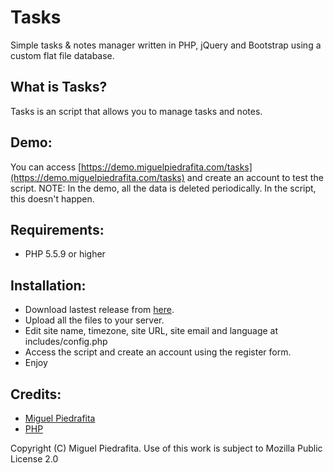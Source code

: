 # Tasks
Simple tasks & notes manager written in PHP, jQuery and Bootstrap using a custom flat file database.

## What is Tasks?

Tasks is an script that allows you to manage tasks and notes.

## Demo:

You can access [https://demo.miguelpiedrafita.com/tasks](https://demo.miguelpiedrafita.com/tasks) and create an account to test the script. NOTE: In the demo, all the data is deleted periodically. In the script, this doesn't happen.

## Requirements:

- PHP 5.5.9 or higher

## Installation:

- Download lastest release from [here](https://github.com/m1guelpiedrafita/Tasks/archive/master.zip).
- Upload all the files to your server.
- Edit site name, timezone, site URL, site email and language at includes/config.php
- Access the script and create an account using the register form.
- Enjoy

## Credits:

- [Miguel Piedrafita](https://projects.miguelpiedrafita.com)
- [PHP](https://php.net)

Copyright (C) Miguel Piedrafita. Use of this work is subject to Mozilla Public License 2.0
